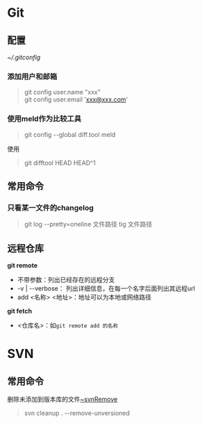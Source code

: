 <!-- TITLE: 版本控制 -->
<!-- SUBTITLE: A quick summary of 版本控制 -->

# Git
## 配置
*~/.gitconfig*
### 添加用户和邮箱
>git config user.name "xxx"  
git config user.email 'xxx@xxx.com'  
### 使用meld作为比较工具
>git config --global  diff.tool  meld

使用
>git difftool HEAD HEAD^1

## 常用命令
### 只看某一文件的changelog
>git log --pretty=oneline 文件路径
>tig 文件路径

## 远程仓库
**git remote**

- 不带参数：列出已经存在的远程分支
- -v | --verbose： 列出详细信息，在每一个名字后面列出其远程url
- add <名称> <地址>：地址可以为本地或网络路径

**git fetch**

- <仓库名>：如`git remote add 的名称`


# SVN
## 常用命令

删除未添加到版本库的文件[~svnRemove]
>svn cleanup . --remove-unversioned

[~svnRemove]:https://stackoverflow.com/questions/2803823/how-can-i-delete-all-unversioned-ignored-files-folders-in-my-working-copy